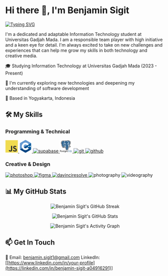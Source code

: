 # Hi there 👋, I'm Benjamin Sigit

[![Typing SVG](https://readme-typing-svg.herokuapp.com?font=Inter&size=35&pause=1000&center=true&vCenter=true&width=1000&lines=Information+Technology+Student+at+UGM;Creative+and+Detail-Oriented+Developer;Passionate+about+Photography+%26+Videography)](https://git.io/typing-svg)

I'm a dedicated and adaptable Information Technology student at Universitas Gadjah Mada. I am a responsible team player with high initiative and a keen eye for detail. I'm always excited to take on new challenges and experiences that can help me grow my skills in both technology and creative media.

🎓 Studying Information Technology at Universitas Gadjah Mada (2023 - Present)

🌱 I'm currently exploring new technologies and deepening my understanding of software development

📍 Based in Yogyakarta, Indonesia

## 🛠️ My Skills

### Programming & Technical
<p align="left">
<a href="https://developer.mozilla.org/en-US/docs/Web/JavaScript" target="_blank" rel="noreferrer"> <img src="https://raw.githubusercontent.com/devicons/devicon/master/icons/javascript/javascript-original.svg" alt="javascript" width="40" height="40"/> </a>
<a href="https://www.cplusplus.com/" target="_blank" rel="noreferrer"> <img src="https://raw.githubusercontent.com/devicons/devicon/master/icons/cplusplus/cplusplus-original.svg" alt="cplusplus" width="40" height="40"/> </a>
<a href="https://supabase.io/" target="_blank" rel="noreferrer"> <img src="https://cdn.jsdelivr.net/gh/devicons/devicon/icons/supabase/supabase-original.svg" alt="supabase" width="40" height="40"/> </a>
<a href="https://www.postgresql.org" target="_blank" rel="noreferrer"> <img src="https://raw.githubusercontent.com/devicons/devicon/master/icons/postgresql/postgresql-original-wordmark.svg" alt="postgresql" width="40" height="40"/> </a>
<a href="https://git-scm.com/" target="_blank" rel="noreferrer"> <img src="https://www.vectorlogo.zone/logos/git-scm/git-scm-icon.svg" alt="git" width="40" height="40"/> </a>
<a href="https://github.com/" target="_blank" rel="noreferrer"> <img src="https://cdn.jsdelivr.net/gh/devicons/devicon/icons/github/github-original.svg" alt="github" width="40" height="40"/> </a>
</p>

### Creative & Design
<p align="left">
<a href="https://www.adobe.com/products/photoshop.html" target="_blank" rel="noreferrer"> <img src="https://cdn.jsdelivr.net/gh/devicons/devicon/icons/photoshop/photoshop-plain.svg" alt="photoshop" width="40" height="40"/> </a>
<a href="https://www.figma.com/" target="_blank" rel="noreferrer"> <img src="https://www.vectorlogo.zone/logos/figma/figma-icon.svg" alt="figma" width="40" height="40"/> </a>
<a href="https://www.blackmagicdesign.com/products/davinciresolve" target="_blank" rel="noreferrer"> <img src="https://upload.wikimedia.org/wikipedia/commons/9/90/DaVinci_Resolve_17_logo.svg" alt="davinciresolve" width="40" height="40"/> </a>
<img src="https://img.icons8.com/ios-filled/50/000000/photo-camera.png" alt="photography" width="40" height="40"/>
<img src="https://img.icons8.com/ios-filled/50/000000/video-camera.png" alt="videography" width="40" height="40"/>
</p>

## 📊 My GitHub Stats

<p align="center">
<img src="https://github-readme-streak-stats.herokuapp.com/?user=benjaminsigit&theme=dracula" alt="Benjamin Sigit's GitHub Streak" />
</p>

<p align="center">
<img src="https://github-readme-stats.vercel.app/api?username=benjaminsigit&show_icons=true&theme=dracula&include_all_commits=true&count_private=true" alt="Benjamin Sigit's GitHub Stats" />
</p>

<p align="center">
<img src="https://github-readme-activity-graph.vercel.app/graph?username=benjaminsigit&theme=dracula&hide_border=true" alt="Benjamin Sigit's Activity Graph" />
</p>

## 📫 Get In Touch

📧 Email: benjamin.sigit1@gmail.com
LinkedIn: [[https://www.linkedin.com/in/your-profile](https://linkedin.com/in/benjamin-sigit-a04916291)]
